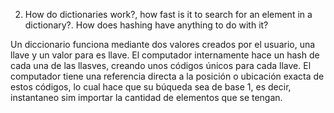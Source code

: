 2. How do dictionaries work?, how fast is it to search for an element in a dictionary?. How does hashing have anything to do with it?

Un diccionario funciona mediante dos valores creados por el usuario, una llave y un valor para es llave. El computador internamente hace un hash de cada una de las llasves, creando unos códigos únicos para cada llave. El computador tiene una referencia directa a la posición o ubicación exacta de estos códigos, lo cual hace que su búqueda sea de base 1, es decir, instantaneo sim importar la cantidad de elementos que se tengan.
